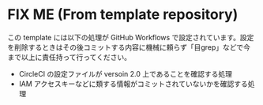 # FIX ME (From template repository)

この template には以下の処理が GitHub Workflows で設定されています。設定を削除するときはその後コミットする内容に機械に頼らず「目grep」などで今まで以上に責任持って行ってください。

- CircleCI の設定ファイルが versoin 2.0 上であることを確認する処理
- IAM アクセスキーなどに類する情報がコミットされていないかを確認する処理
